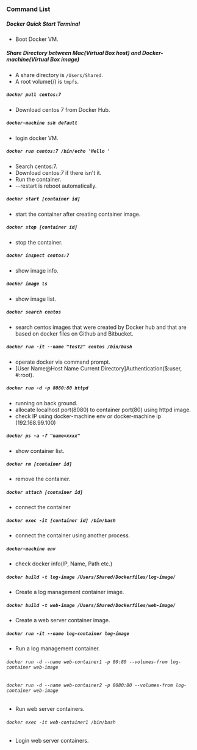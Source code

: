 
### Command List

##### Docker Quick Start Terminal
- Boot Docker VM.

##### Share Directory between Mac(Virtual Box host) and Docker-machine(Virtual Box image)
- A share directory is `/Users/Shared`.
- A root volume(/) is `tmpfs`.

##### `docker pull centos:7`
- Download centos 7 from Docker Hub.

##### `docker-machine ssh default`
- login docker VM.

##### `docker run centos:7 /bin/echo 'Hello '`
- Search centos:7.
- Download centos:7 if there isn't it.
- Run the container.
- --restart is reboot automatically.

##### `docker start [container id]`
- start the container after creating container image.

##### `docker stop [container id]`
- stop the container.

##### `docker inspect centos:7`
- show image info.

##### `docker image ls`
- show image list.

##### `docker search centos`
- search centos images that were created by Docker hub and  that are based on docker files on Github and Bitbucket.

##### `docker run -it --name "test2" centos /bin/bash`
- operate docker via command prompt.
- [User Name@Host Name Current Directory]Authentication($:user, #:root).

##### `docker run -d -p 8080:80 httpd`
- running on back ground.
- allocate localhost port(8080) to container port(80) using httpd image.
- check IP using docker-machine env or docker-machine ip (192.168.99.100)

##### `docker ps -a -f "name=xxxx"`
- show container list.

##### `docker rm [container id]`
- remove the container.

##### `docker attach [container id]`
- connect the container

##### `docker exec -it [container id] /bin/bash`
- connect the container using another process.

##### `docker-machine env`
- check docker info(IP, Name, Path etc.)

##### `docker build -t log-image /Users/Shared/Dockerfiles/log-image/`
- Create a log management container image.

##### `docker build -t web-image /Users/Shared/Dockerfiles/web-image/`
- Create a web server container image.

##### `docker run -it --name log-container log-image`
- Run a log management container.

###### `docker run -d --name web-container1 -p 80:80 --volumes-from log-container web-image`
###### `docker run -d --name web-container2 -p 8080:80 --volumes-from log-container web-image`
- Run  web server containers.

###### `docker exec -it web-container1 /bin/bash`
- Login web server containers.
